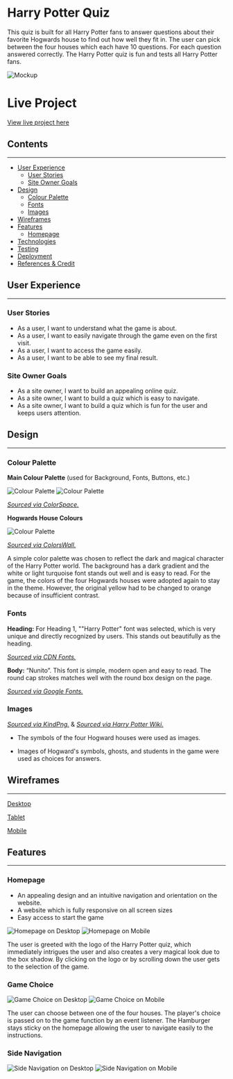 # Harry Potter Quiz

This quiz is built for all Harry Potter fans to answer questions about their favorite Hogwards house to find out how well they fit in. The user can pick between the four houses which each have 10 questions. For each question answered correctly. The Harry Potter quiz is fun and tests all Harry Potter fans.

![Mockup](assets/readme/mockup.jpg "Mockup")

# Live Project

[View live project here](https://kerstin-w.github.io/harry-potter-quiz/)

## Contents

---

- [User Experience](#ux)
  - [User Stories](#user-stories)
  - [Site Owner Goals](#goals)
- [Design](#design)
  - [Colour Palette](#colour-palette)
  - [Fonts](#fonts)
  - [Images](#images)
- [Wireframes](#wireframes)
- [Features](#features)
    - [Homepage](#homepage)
- [Technologies](#technologies)
- [Testing](#testing)
- [Deployment](#deployment)
- [References & Credit](#references-credit)

## <a name="ux">User Experience</a>

---

### <a name="user-stories">User Stories</a>

- As a user, I want to understand what the game is about.
- As a user, I want to easily navigate through the game even on the first visit.
- As a user, I want to access the game easily.
- As a user, I want to be able to see my final result.

### <a name="goals">Site Owner Goals</a>

- As a site owner, I want to build an appealing online quiz.
- As a site owner, I want to build a quiz which is easy to navigate.
- As a site owner, I want to build a quiz which is fun for the user and keeps users attention.

## <a name="design">Design</a>

---

### <a name="colour-palette">Colour Palette</a>

**Main Colour Palette** (used for Background, Fonts, Buttons, etc.)

![Colour Palette](assets/readme/color1.jpg)
![Colour Palette](assets/readme/color2.jpg)

[_Sourced via ColorSpace._](https://mycolor.space/)

**Hogwards House Colours**

![Colour Palette](assets/readme/color3.jpg)

[_Sourced via ColorsWall._](https://colorswall.com/palette/167374)

A simple color palette was chosen to reflect the dark and magical character of the Harry Potter world. The background has a dark gradient and the white or light turquoise font stands out well and is easy to read. For the game, the colors of the four Hogwards houses were adopted again to stay in the theme. However, the original yellow had to be changed to orange because of insufficient contrast.

### <a name="fonts">Fonts</a>

**Heading:** For Heading 1, ""Harry Potter" font was selected, which is very unique and directly recognized by users. This stands out beautifully as the heading.

[_Sourced via CDN Fonts._](https://www.cdnfonts.com/harry-potter.font)

**Body:** “Nunito”. This font is simple, modern open and easy to read. The round cap strokes matches well with the round box design on the page.

[_Sourced via Google Fonts._](https://fonts.google.com/)

### <a name="images">Images</a>

[_Sourced via KindPng._](https://www.kindpng.com/) & [_Sourced via Harry Potter Wiki._](https://harrypotter.fandom.com/)

- The symbols of the four Hogward houses were used as images.

- Images of Hogward's symbols, ghosts, and students in the game were used as choices for answers.

## <a name="wireframes">Wireframes</a>
---

[Desktop](assets/readme/desktop.pdf)

[Tablet](assets/readme/tablet.pdf)

[Mobile](assets/readme/mobile.pdf)

## <a name="features">Features</a>

---

### <a name="homepage">Homepage</a>

- An appealing design and an intuitive navigation and orientation on the website.
- A website which is fully responsive on all screen sizes
- Easy access to start the game

![Homepage on Desktop](assets/readme/homepage.jpg "Homepage on Desktop")
![Homepage on Mobile](assets/readme/homepage-mobile.jpg "Homepage on Mobile")

The user is greeted with the logo of the Harry Potter quiz, which immediately intrigues the user and also creates a very magical look due to the box shadow. By clicking on the logo or by scrolling down the user gets to the selection of the game.

### Game Choice 

![Game Choice on Desktop](assets/readme/game-choice-desktop.jpg "Game Choice on Desktop")
![Game Choice on Mobile](assets/readme/game-choice-mobile.jpg "Game Choice on Mobile")

The user can choose between one of the four houses. The player's choice is passed on to the game function by an event listener. The Hamburger stays sticky on the homepage allowing the user to navigate easily to the instructions.

### Side Navigation

![Side Navigation on Desktop](assets/readme/sidenav-desktop.jpg "Side Navigation on Desktop")
![Side Navigation on Mobile](assets/readme/sidenav-mobile.jpg "Side Navigation on Mobile")